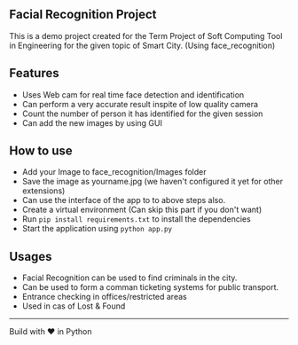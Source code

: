 Facial Recognition Project
---

This is a demo project created for the Term Project of Soft Computing Tool in Engineering for the given topic of Smart City. (Using face_recognition)


## Features
* Uses Web cam for real time face detection and identification 
* Can perform a very accurate result inspite of low quality camera
* Count the number of person it has identified for the given session
* Can add the new images by using GUI 

## How to use 
* Add your Image to face_recognition/Images folder
* Save the image as yourname.jpg (we haven't configured it yet for other extensions)
* Can use the interface of the app to to above steps also.
* Create a virtual environment (Can skip this part if you don't want)
* Run `pip install requirements.txt` to install the dependencies
* Start the application using `python app.py`

## Usages
* Facial Recognition can be used to find criminals in the city.
* Can be used to form a comman ticketing systems for public transport.
* Entrance checking in offices/restricted areas
* Used in cas of Lost & Found

---
Build with ❤️ in Python
